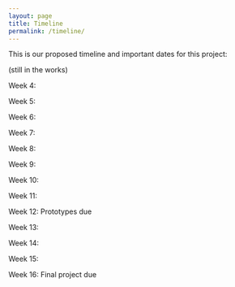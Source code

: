 ```yaml
---
layout: page
title: Timeline
permalink: /timeline/
---
```


This is our proposed timeline and important dates for this project: 

(still in the works)

Week 4: 

Week 5: 

Week 6: 

Week 7: 

Week 8: 

Week 9: 

Week 10: 

Week 11: 

Week 12: Prototypes due 

Week 13: 

Week 14: 

Week 15: 

Week 16: Final project due 